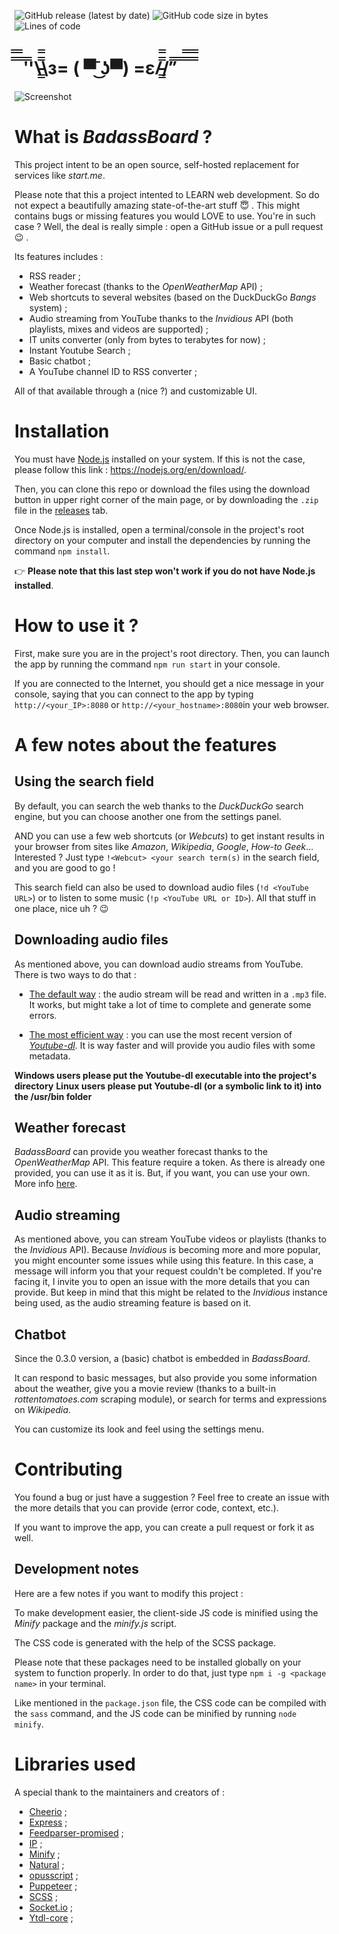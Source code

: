 ![GitHub release (latest by date)](https://img.shields.io/github/v/release/belgianGeek/badassBoard) ![GitHub code size in bytes](https://img.shields.io/github/languages/code-size/belgianGeek/badassBoard) ![Lines of code](https://img.shields.io/tokei/lines/github/belgianGeek/badassBoard)

#  ̿̿ ̿̿ ̿'̿'\̵͇̿̿\з= ( ▀ ͜͞ʖ▀) =ε/̵͇̿̿/’̿’̿ ̿ ̿̿ ̿̿ ̿̿

![Screenshot](https://raw.githubusercontent.com/belgianGeek/BadassBoard/dev/screenshots/home.jpg)

# What is _BadassBoard_ ?

This project intent to be an open source, self-hosted replacement for services like _start.me_.

Please note that this a project intented to LEARN web development. So do not expect a beautifully amazing state-of-the-art stuff :innocent: . This might contains bugs or missing features you would LOVE to use. You're in such case ? Well, the deal is really simple : open a GitHub issue or a pull request :wink: .

Its features includes :

- RSS reader ;
- Weather forecast (thanks to the _OpenWeatherMap_ API) ;
- Web shortcuts to several websites (based on the DuckDuckGo _Bangs_ system) ;
- Audio streaming from YouTube thanks to the _Invidious_ API (both playlists, mixes and videos are supported) ;
- IT units converter (only from bytes to terabytes for now) ;
- Instant Youtube Search ;
- Basic chatbot ;
- A YouTube channel ID to RSS converter ;

All of that available through a (nice ?) and customizable UI.

# Installation

You must have [Node.js](http://nodejs.org) installed on your system. If this is not the case, please follow this link : https://nodejs.org/en/download/.

Then, you can clone this repo or download the files using the download button in upper right corner of the main page, or by downloading the `.zip` file in the [releases](https://github.com/belgianGeek/BadassBoard/releases) tab.

Once Node.js is installed, open a terminal/console in the project's root directory on your computer and install the dependencies by running the command `npm install`.

:point_right: **Please note that this last step won't work if you do not have Node.js installed**.

# How to use it ?

First, make sure you are in the project's root directory. Then, you can launch the app by running the command `npm run start` in your console.

If you are connected to the Internet, you should get a nice message in your console, saying that you can connect to the app by typing `http://<your_IP>:8080` or `http://<your_hostname>:8080`in your web browser.

# A few notes about the features

## Using the search field

By default, you can search the web thanks to the _DuckDuckGo_ search engine, but you can choose another one from the settings panel.

AND you can use a few web shortcuts (or _Webcuts_) to get instant results in your browser from sites like _Amazon_, _Wikipedia_, _Google_, _How-to Geek_... Interested ? Just type `!<Webcut> <your search term(s)` in the search field, and you are good to go !

This search field can also be used to download audio files (`!d <YouTube URL>`) or to listen to some music (`!p <YouTube URL or ID>`). All that stuff in one place, nice uh ? :wink:

## Downloading audio files

As mentioned above, you can download audio streams from YouTube. There is two ways to do that :

- <u>The default way</u> : the audio stream will be read and written in a `.mp3` file. It works, but might take a lot of time to complete and generate some errors.

- <u>The most efficient way</u> : you can use the most recent version of _[Youtube-dl](https://github.com/ytdl-org/youtube-dl/)_. It is way faster and will provide you audio files with some metadata.

**Windows users please put the Youtube-dl executable into the project's directory**
**Linux users please put Youtube-dl (or a symbolic link to it) into the /usr/bin folder**

## Weather forecast

_BadassBoard_ can provide you weather forecast thanks to the _OpenWeatherMap_ API. This feature require a token. As there is already one provided, you can use it as it is. But, if you want, you can use your own. More info [here](https://openweathermap.org/api).

## Audio streaming

As mentioned above, you can stream YouTube videos or playlists (thanks to the _Invidious_ API). Because _Invidious_ is becoming more and more popular, you might encounter some issues while using this feature. In this case, a message will inform you that your request couldn't be completed. If you're facing it, I invite you to open an issue with the more details that you can provide. But keep in mind that this might be related to the  _Invidious_ instance being used, as the audio streaming feature is based on it.

## Chatbot

Since the 0.3.0 version, a (basic) chatbot is embedded in _BadassBoard_.

It can respond to basic messages, but also provide you some information about the weather, give you a movie review (thanks to a built-in _rottentomatoes.com_ scraping module), or search for terms and expressions on _Wikipedia_.

You can customize its look and feel using the settings menu.

# Contributing

You found a bug or just have a suggestion ? Feel free to create an issue with the more details that you can provide (error code, context, etc.).

If you want to improve the app, you can create a pull request or fork it as well.

## Development notes

Here are a few notes if you want to modify this project :

To make development easier, the client-side JS code is minified using the _Minify_ package and the _minify.js_ script.

The CSS code is generated with the help of the SCSS package.

Please note that these packages need to be installed globally on your system to function properly. In order to do that, just type `npm i -g <package name>` in your terminal.

Like mentioned in the `package.json` file, the CSS code can be compiled with the `sass` command, and the JS code can be minified by running `node minify`.

# Libraries used

A special thank to the maintainers and creators of :

- [Cheerio](https://cheerio.js.org/) ;
- [Express](https://github.com/expressjs/express) ;
- [Feedparser-promised](https://github.com/alabeduarte/feedparser-promised) ;
- [IP](https://github.com/indutny/node-ip) ;
- [Minify](https://github.com/coderaiser/minify) ;
- [Natural](https://github.com/NaturalNode/natural) ;
- [opusscript](https://github.com/abalabahaha/opusscript) ;
- [Puppeteer](https://pptr.dev/) ;
- [SCSS](https://yarnpkg.com/en/package/scss) ;
- [Socket.io](https://socket.io) ;
- [Ytdl-core](https://github.com/fent/node-ytdl-core) ;
